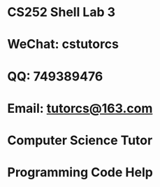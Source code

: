# CS252 Shell Lab 3

# WeChat: cstutorcs

# QQ: 749389476

# Email: tutorcs@163.com

# Computer Science Tutor

# Programming Code Help
